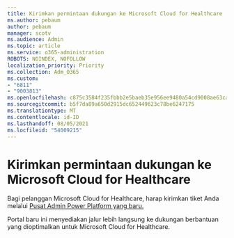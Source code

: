 ```yaml
---
title: Kirimkan permintaan dukungan ke Microsoft Cloud for Healthcare
ms.author: pebaum
author: pebaum
manager: scotv
ms.audience: Admin
ms.topic: article
ms.service: o365-administration
ROBOTS: NOINDEX, NOFOLLOW
localization_priority: Priority
ms.collection: Adm_O365
ms.custom:
- "6811"
- "9003813"
ms.openlocfilehash: c875c3584f235fbbb2e5baeb35e956ee9480a54cd9008ae63ca648dc155de2bd
ms.sourcegitcommit: b5f7da89a650d2915dc652449623c78be6247175
ms.translationtype: MT
ms.contentlocale: id-ID
ms.lasthandoff: 08/05/2021
ms.locfileid: "54009215"
---
```

# <a name="submit-microsoft-cloud-for-healthcare-support-requests"></a>Kirimkan permintaan dukungan ke Microsoft Cloud for Healthcare

Bagi pelanggan Microsoft Cloud for Healthcare, harap kirimkan tiket Anda melalui [Pusat Admin Power Platform yang baru.](https://admin.powerplatform.microsoft.com/support?newTicket&product=Flow)

Portal baru ini menyediakan jalur lebih langsung ke dukungan berbantuan yang dioptimalkan untuk Microsoft Cloud for Healthcare.
